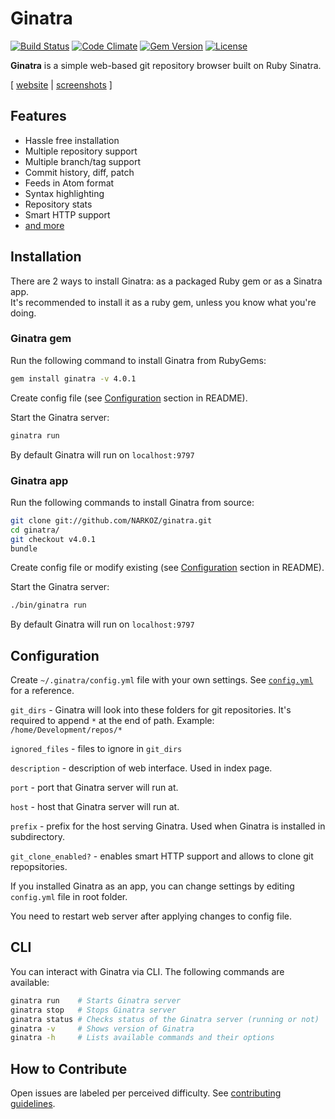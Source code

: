 # Ginatra

[![Build Status](https://img.shields.io/travis/NARKOZ/ginatra/master.svg?style=flat)](https://travis-ci.org/NARKOZ/ginatra)
[![Code Climate](https://img.shields.io/codeclimate/github/NARKOZ/ginatra.svg?style=flat)](https://codeclimate.com/github/NARKOZ/ginatra)
[![Gem Version](https://img.shields.io/gem/v/ginatra.svg?style=flat)](https://rubygems.org/gems/ginatra)
[![License](https://img.shields.io/badge/license-MIT-green.svg?style=flat)](https://github.com/NARKOZ/ginatra/blob/master/LICENSE.txt)

**Ginatra** is a simple web-based git repository browser built on Ruby Sinatra.

[ [website](http://narkoz.github.io/ginatra) |
[screenshots](http://narkoz.github.io/ginatra/screenshots) ]

## Features

+ Hassle free installation
+ Multiple repository support
+ Multiple branch/tag support
+ Commit history, diff, patch
+ Feeds in Atom format
+ Syntax highlighting
+ Repository stats
+ Smart HTTP support
+ [and more](http://narkoz.github.io/ginatra#features)

## Installation

There are 2 ways to install Ginatra: as a packaged Ruby gem or as a Sinatra app.  
It's recommended to install it as a ruby gem, unless you know what you're doing.

### Ginatra gem

Run the following command to install Ginatra from RubyGems:

```sh
gem install ginatra -v 4.0.1
```

Create config file (see [Configuration](#configuration) section in README).

Start the Ginatra server:

```sh
ginatra run
```

By default Ginatra will run on `localhost:9797`

### Ginatra app

Run the following commands to install Ginatra from source:

```sh
git clone git://github.com/NARKOZ/ginatra.git
cd ginatra/
git checkout v4.0.1
bundle
```

Create config file or modify existing (see [Configuration](#configuration) section in README).

Start the Ginatra server:

```sh
./bin/ginatra run
```

By default Ginatra will run on `localhost:9797`

## Configuration

Create `~/.ginatra/config.yml` file with your own settings. See
[`config.yml`](https://github.com/NARKOZ/ginatra/blob/master/config.yml) for a reference.

`git_dirs` - Ginatra will look into these folders for git repositories. It's
required to append `*` at the end of path. Example: `/home/Development/repos/*`

`ignored_files` - files to ignore in `git_dirs`

`description` - description of web interface. Used in index page.

`port` - port that Ginatra server will run at.

`host` - host that Ginatra server will run at.

`prefix` - prefix for the host serving Ginatra. Used when Ginatra is installed
in subdirectory.

`git_clone_enabled?` - enables smart HTTP support and allows to clone git
repopsitories.

If you installed Ginatra as an app, you can change settings by editing
`config.yml` file in root folder.

You need to restart web server after applying changes to config file.

## CLI

You can interact with Ginatra via CLI. The following commands are available:

```sh
ginatra run    # Starts Ginatra server
ginatra stop   # Stops Ginatra server
ginatra status # Checks status of the Ginatra server (running or not)
ginatra -v     # Shows version of Ginatra
ginatra -h     # Lists available commands and their options
```

## How to Contribute

Open issues are labeled per perceived difficulty. See [contributing
guidelines](https://github.com/NARKOZ/ginatra/blob/master/CONTRIBUTING.md).
